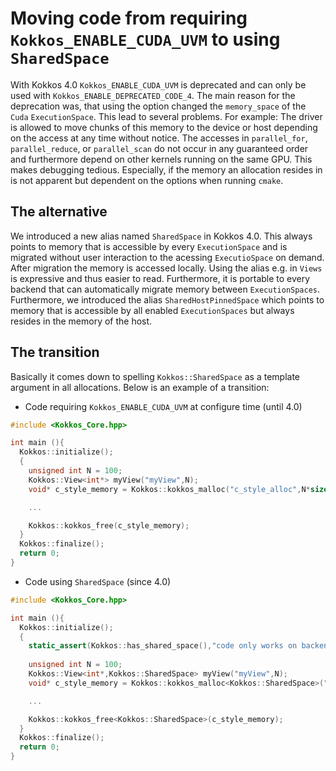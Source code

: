 # Moving code from requiring `Kokkos_ENABLE_CUDA_UVM` to using `SharedSpace` 

With Kokkos 4.0 `Kokkos_ENABLE_CUDA_UVM` is deprecated and can only be used with `Kokkos_ENABLE_DEPRECATED_CODE_4`. The main reason for the deprecation was, that using the option changed the `memory_space` of the `Cuda` `ExecutionSpace`. This lead to several problems. For example: The driver is allowed to move chunks of this memory to the device or host depending on the access at any time without notice.
The accesses in `parallel_for`, `parallel_reduce`, or `parallel_scan` do not occur in any guaranteed order and furthermore depend on other kernels running on the same GPU. This makes debugging tedious. Especially, if the memory an allocation resides in is not apparent but dependent on the options when running `cmake`.

## The alternative

We introduced a new alias named `SharedSpace` in Kokkos 4.0. This always points to memory that is accessible by every `ExecutionSpace` and is migrated without user interaction to the acessing `ExecutioSpace` on demand. After migration the memory is accessed locally.
Using the alias e.g. in `Views` is expressive and thus easier to read. Furthermore, it is portable to every backend that can automatically migrate memory between `ExecutionSpaces`.
Furthermore, we introduced the alias `SharedHostPinnedSpace` which points to memory that is accessible by all enabled `ExecutionSpaces` but always resides in the memory of the host. 

## The transition

Basically it comes down to spelling `Kokkos::SharedSpace` as a template argument in all allocations. 
Below is an example of a transition:

 * Code requiring `Kokkos_ENABLE_CUDA_UVM` at configure time (until 4.0)
```c++
#include <Kokkos_Core.hpp>

int main (){
  Kokkos::initialize();
  {
    unsigned int N = 100;
    Kokkos::View<int*> myView("myView",N);
    void* c_style_memory = Kokkos::kokkos_malloc("c_style_alloc",N*sizeof(double));

    ...

    Kokkos::kokkos_free(c_style_memory);
  } 
  Kokkos::finalize();
  return 0;
}
```

 * Code using `SharedSpace` (since 4.0)
```c++
#include <Kokkos_Core.hpp>

int main (){
  Kokkos::initialize();
  {
    static_assert(Kokkos::has_shared_space(),"code only works on backends with SharedSpace");
      
    unsigned int N = 100;
    Kokkos::View<int*,Kokkos::SharedSpace> myView("myView",N);
    void* c_style_memory = Kokkos::kokkos_malloc<Kokkos::SharedSpace>("c_style_alloc",N*sizeof(double));

    ...

    Kokkos::kokkos_free<Kokkos::SharedSpace>(c_style_memory);
  } 
  Kokkos::finalize();
  return 0;
}

